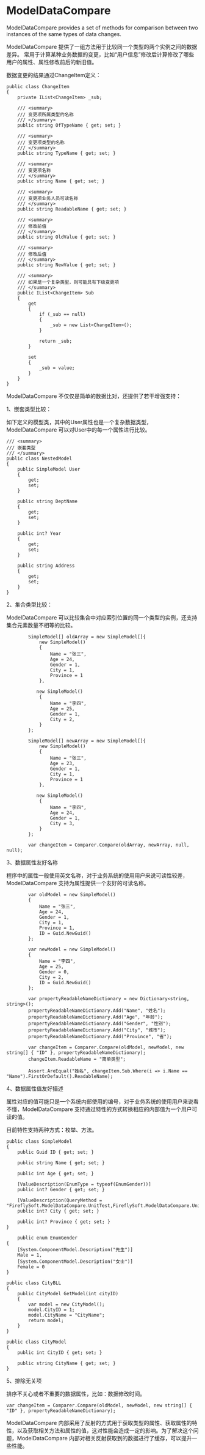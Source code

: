 # ModelDataCompare
ModelDataCompare provides a set of methods for comparison between two instances of the same types of data changes.

ModelDataCompare 提供了一组方法用于比较同一个类型的两个实例之间的数据差异。
常用于计算某种业务数据的变更，比如“用户信息”修改后计算修改了哪些用户的属性、属性修改前后的新旧值。

数据变更的结果通过ChangeItem定义：

    public class ChangeItem
    {
        private IList<ChangeItem> _sub;

        /// <summary>
        /// 变更项所属类型的名称
        /// </summary>
        public string OfTypeName { get; set; }

        /// <summary>
        /// 变更项类型的名称
        /// </summary>
        public string TypeName { get; set; }

        /// <summary>
        /// 变更项名称
        /// </summary>
        public string Name { get; set; }

        /// <summary>
        /// 变更项业务人员可读名称
        /// </summary>
        public string ReadableName { get; set; }

        /// <summary>
        /// 修改前值
        /// </summary>
        public string OldValue { get; set; }

        /// <summary>
        /// 修改后值
        /// </summary>
        public string NewValue { get; set; }

        /// <summary>
        /// 如果是一个复杂类型，则可能具有下级变更项
        /// </summary>
        public IList<ChangeItem> Sub
        {
            get
            {
                if (_sub == null)
                {
                    _sub = new List<ChangeItem>();
                }

                return _sub;
            }

            set
            {
                _sub = value;
            }
        }
    }

ModelDataCompare 不仅仅是简单的数据比对，还提供了若干增强支持：

1、嵌套类型比较：

如下定义的模型类，其中的User属性也是一个复杂数据类型，ModelDataCompare 可以对User中的每一个属性进行比较。

    /// <summary>
    /// 嵌套类型
    /// </summary>
    public class NestedModel
    {
        public SimpleModel User
        {
            get;
            set;
        }

        public string DeptName
        {
            get;
            set;
        }

        public int? Year
        {
            get;
            set;
        }

        public string Address
        {
            get;
            set;
        }
    }
    
2、集合类型比较：

ModelDataCompare 可以比较集合中对应索引位置的同一个类型的实例，还支持集合元素数量不相等的比较。

            SimpleModel[] oldArray = new SimpleModel[]{
                new SimpleModel()
                {
                    Name = "张三",
                    Age = 24,
                    Gender = 1,
                    City = 1,
                    Province = 1
                },

               new SimpleModel()
                {
                    Name = "李四",
                    Age = 25,
                    Gender = 1,
                    City = 2,
                }
            };

            SimpleModel[] newArray = new SimpleModel[]{
                new SimpleModel()
                {
                    Name = "张三",
                    Age = 23,
                    Gender = 1,
                    City = 1,
                    Province = 1
                },

               new SimpleModel()
                {
                    Name = "李四",
                    Age = 24,
                    Gender = 1,
                    City = 3,
                }
            };

            var changeItem = Comparer.Compare(oldArray, newArray, null, null);

3、数据属性友好名称

程序中的属性一般使用英文名称，对于业务系统的使用用户来说可读性较差，ModelDataCompare 支持为属性提供一个友好的可读名称。

            var oldModel = new SimpleModel()
            {
                Name = "张三",
                Age = 24,
                Gender = 1,
                City = 1,
                Province = 1,
                ID = Guid.NewGuid()
            };

            var newModel = new SimpleModel()
            {
                Name = "李四",
                Age = 25,
                Gender = 0,
                City = 2,
                ID = Guid.NewGuid()
            };

            var propertyReadableNameDictionary = new Dictionary<string, string>();
            propertyReadableNameDictionary.Add("Name", "姓名");
            propertyReadableNameDictionary.Add("Age", "年龄");
            propertyReadableNameDictionary.Add("Gender", "性别");
            propertyReadableNameDictionary.Add("City", "城市");
            propertyReadableNameDictionary.Add("Province", "省");

            var changeItem = Comparer.Compare(oldModel, newModel, new string[] { "ID" }, propertyReadableNameDictionary);
            changeItem.ReadableName = "简单类型";

            Assert.AreEqual("姓名", changeItem.Sub.Where(i => i.Name == "Name").FirstOrDefault().ReadableName);

4、数据属性值友好描述

属性对应的值可能只是一个系统内部使用的编号，对于业务系统的使用用户来说看不懂，ModelDataCompare 支持通过特性的方式转换相应的内部值为一个用户可读的值。

目前特性支持两种方式：枚举、方法。

    public class SimpleModel
    {
        public Guid ID { get; set; }

        public string Name { get; set; }

        public int Age { get; set; }

        [ValueDescription(EnumType = typeof(EnumGender))]
        public int? Gender { get; set; }

        [ValueDescription(QueryMethod = "FireflySoft.ModelDataCompare.UnitTest,FireflySoft.ModelDataCompare.UnitTest.CityBLL,GetModel,CityName")]
        public int? City { get; set; }

        public int? Province { get; set; }
    }
    
        public enum EnumGender
    {
        [System.ComponentModel.Description("先生")]
        Male = 1,
        [System.ComponentModel.Description("女士")]
        Female = 0
    }

    public class CityBLL
    {
        public CityModel GetModel(int cityID)
        {
            var model = new CityModel();
            model.CityID = 1;
            model.CityName = "CityName";
            return model;
        }
    }

    public class CityModel
    {
        public int CityID { get; set; }

        public string CityName { get; set; }
    }
    
 5、排除无关项

排序不关心或者不重要的数据属性，比如：数据修改时间。

    var changeItem = Comparer.Compare(oldModel, newModel, new string[] { "ID" }, propertyReadableNameDictionary);

ModelDataCompare 内部采用了反射的方式用于获取类型的属性、获取属性的特性，以及获取相关方法和属性的值，这对性能会造成一定的影响。为了解决这个问题，ModelDataCompare 内部对相关反射获取到的数据进行了缓存，可以提升一些性能。
